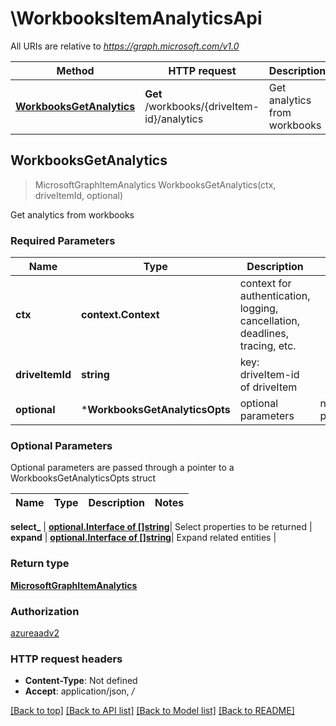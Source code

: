 # \WorkbooksItemAnalyticsApi

All URIs are relative to *https://graph.microsoft.com/v1.0*

Method | HTTP request | Description
------------- | ------------- | -------------
[**WorkbooksGetAnalytics**](WorkbooksItemAnalyticsApi.md#WorkbooksGetAnalytics) | **Get** /workbooks/{driveItem-id}/analytics | Get analytics from workbooks



## WorkbooksGetAnalytics

> MicrosoftGraphItemAnalytics WorkbooksGetAnalytics(ctx, driveItemId, optional)

Get analytics from workbooks

### Required Parameters


Name | Type | Description  | Notes
------------- | ------------- | ------------- | -------------
**ctx** | **context.Context** | context for authentication, logging, cancellation, deadlines, tracing, etc.
**driveItemId** | **string**| key: driveItem-id of driveItem | 
 **optional** | ***WorkbooksGetAnalyticsOpts** | optional parameters | nil if no parameters

### Optional Parameters

Optional parameters are passed through a pointer to a WorkbooksGetAnalyticsOpts struct


Name | Type | Description  | Notes
------------- | ------------- | ------------- | -------------

 **select_** | [**optional.Interface of []string**](string.md)| Select properties to be returned | 
 **expand** | [**optional.Interface of []string**](string.md)| Expand related entities | 

### Return type

[**MicrosoftGraphItemAnalytics**](microsoft.graph.itemAnalytics.md)

### Authorization

[azureaadv2](../README.md#azureaadv2)

### HTTP request headers

- **Content-Type**: Not defined
- **Accept**: application/json, */*

[[Back to top]](#) [[Back to API list]](../README.md#documentation-for-api-endpoints)
[[Back to Model list]](../README.md#documentation-for-models)
[[Back to README]](../README.md)

